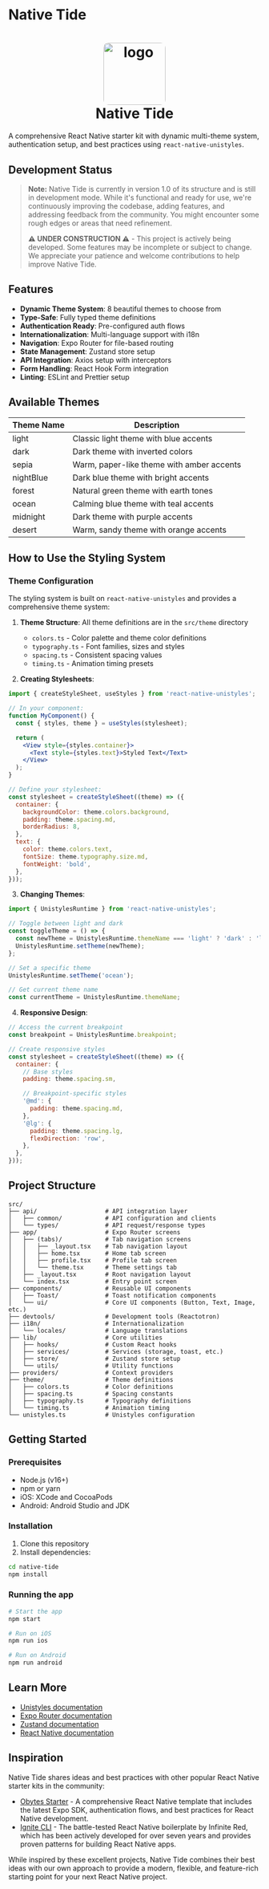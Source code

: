 # Native Tide

<h1 align="center">
  <img alt="logo" src="./assets/icon.png" width="124px" style="border-radius:10px"/><br/>
Native Tide </h1>

A comprehensive React Native starter kit with dynamic multi-theme system, authentication setup, and best practices using `react-native-unistyles`.

## Development Status

> **Note:** Native Tide is currently in version 1.0 of its structure and is still in development mode. While it's functional and ready for use, we're continuously improving the codebase, adding features, and addressing feedback from the community. You might encounter some rough edges or areas that need refinement.
>
> **⚠️ UNDER CONSTRUCTION ⚠️** - This project is actively being developed. Some features may be incomplete or subject to change. We appreciate your patience and welcome contributions to help improve Native Tide.

## Features

- **Dynamic Theme System**: 8 beautiful themes to choose from
- **Type-Safe**: Fully typed theme definitions
- **Authentication Ready**: Pre-configured auth flows
- **Internationalization**: Multi-language support with i18n
- **Navigation**: Expo Router for file-based routing
- **State Management**: Zustand store setup
- **API Integration**: Axios setup with interceptors
- **Form Handling**: React Hook Form integration
- **Linting**: ESLint and Prettier setup

## Available Themes

| Theme Name | Description                               |
| ---------- | ----------------------------------------- |
| light      | Classic light theme with blue accents     |
| dark       | Dark theme with inverted colors           |
| sepia      | Warm, paper-like theme with amber accents |
| nightBlue  | Dark blue theme with bright accents       |
| forest     | Natural green theme with earth tones      |
| ocean      | Calming blue theme with teal accents      |
| midnight   | Dark theme with purple accents            |
| desert     | Warm, sandy theme with orange accents     |

## How to Use the Styling System

### Theme Configuration

The styling system is built on `react-native-unistyles` and provides a comprehensive theme system:

1. **Theme Structure**: All theme definitions are in the `src/theme` directory

   - `colors.ts` - Color palette and theme color definitions
   - `typography.ts` - Font families, sizes and styles
   - `spacing.ts` - Consistent spacing values
   - `timing.ts` - Animation timing presets

2. **Creating Stylesheets**:

```jsx
import { createStyleSheet, useStyles } from 'react-native-unistyles';

// In your component:
function MyComponent() {
  const { styles, theme } = useStyles(stylesheet);

  return (
    <View style={styles.container}>
      <Text style={styles.text}>Styled Text</Text>
    </View>
  );
}

// Define your stylesheet:
const stylesheet = createStyleSheet((theme) => ({
  container: {
    backgroundColor: theme.colors.background,
    padding: theme.spacing.md,
    borderRadius: 8,
  },
  text: {
    color: theme.colors.text,
    fontSize: theme.typography.size.md,
    fontWeight: 'bold',
  },
}));
```

3. **Changing Themes**:

```jsx
import { UnistylesRuntime } from 'react-native-unistyles';

// Toggle between light and dark
const toggleTheme = () => {
  const newTheme = UnistylesRuntime.themeName === 'light' ? 'dark' : 'light';
  UnistylesRuntime.setTheme(newTheme);
};

// Set a specific theme
UnistylesRuntime.setTheme('ocean');

// Get current theme name
const currentTheme = UnistylesRuntime.themeName;
```

4. **Responsive Design**:

```jsx
// Access the current breakpoint
const breakpoint = UnistylesRuntime.breakpoint;

// Create responsive styles
const stylesheet = createStyleSheet((theme) => ({
  container: {
    // Base styles
    padding: theme.spacing.sm,

    // Breakpoint-specific styles
    '@md': {
      padding: theme.spacing.md,
    },
    '@lg': {
      padding: theme.spacing.lg,
      flexDirection: 'row',
    },
  },
}));
```

## Project Structure

```
src/
├── api/                   # API integration layer
│   ├── common/            # API configuration and clients
│   └── types/             # API request/response types
├── app/                   # Expo Router screens
│   ├── (tabs)/            # Tab navigation screens
│   │   ├── _layout.tsx    # Tab navigation layout
│   │   ├── home.tsx       # Home tab screen
│   │   ├── profile.tsx    # Profile tab screen
│   │   └── theme.tsx      # Theme settings tab
│   ├── _layout.tsx        # Root navigation layout
│   └── index.tsx          # Entry point screen
├── components/            # Reusable UI components
│   ├── Toast/             # Toast notification components
│   └── ui/                # Core UI components (Button, Text, Image, etc.)
├── devtools/              # Development tools (Reactotron)
├── i18n/                  # Internationalization
│   └── locales/           # Language translations
├── lib/                   # Core utilities
│   ├── hooks/             # Custom React hooks
│   ├── services/          # Services (storage, toast, etc.)
│   ├── store/             # Zustand store setup
│   └── utils/             # Utility functions
├── providers/             # Context providers
├── theme/                 # Theme definitions
│   ├── colors.ts          # Color definitions
│   ├── spacing.ts         # Spacing constants
│   ├── typography.ts      # Typography definitions
│   └── timing.ts          # Animation timing
└── unistyles.ts           # Unistyles configuration
```

## Getting Started

### Prerequisites

- Node.js (v16+)
- npm or yarn
- iOS: XCode and CocoaPods
- Android: Android Studio and JDK

### Installation

1. Clone this repository
2. Install dependencies:

```bash
cd native-tide
npm install
```

### Running the app

```bash
# Start the app
npm start

# Run on iOS
npm run ios

# Run on Android
npm run android
```

## Learn More

- [Unistyles documentation](https://www.unistyl.es)
- [Expo Router documentation](https://docs.expo.dev/router/introduction/)
- [Zustand documentation](https://github.com/pmndrs/zustand)
- [React Native documentation](https://reactnative.dev/docs/getting-started)

## Inspiration

Native Tide shares ideas and best practices with other popular React Native starter kits in the community:

- [Obytes Starter](https://starter.obytes.com/) - A comprehensive React Native template that includes the latest Expo SDK, authentication flows, and best practices for React Native development.
- [Ignite CLI](https://docs.infinite.red/ignite-cli/) - The battle-tested React Native boilerplate by Infinite Red, which has been actively developed for over seven years and provides proven patterns for building React Native apps.

While inspired by these excellent projects, Native Tide combines their best ideas with our own approach to provide a modern, flexible, and feature-rich starting point for your next React Native project.
